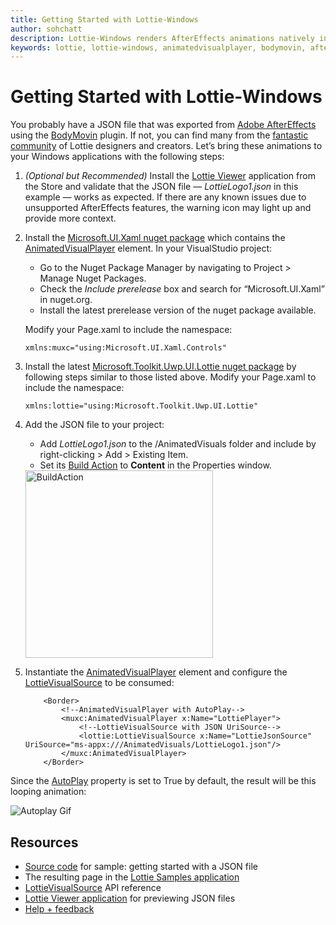 ```yaml
---
title: Getting Started with Lottie-Windows
author: sohchatt
description: Lottie-Windows renders AfterEffects animations natively in Windows applications.
keywords: lottie, lottie-windows, animatedvisualplayer, bodymovin, aftereffects, windows 10, uwp, uwp community toolkit
---
```


# Getting Started with Lottie-Windows

You probably have a JSON file that was exported from [Adobe AfterEffects](https://www.adobe.com/products/aftereffects.html) using the [BodyMovin](https://aescripts.com/bodymovin/) plugin. If not, you can find many from the [fantastic community](https://lottiefiles.com/) of Lottie designers and creators. Let’s bring these animations to your Windows applications with the following steps:

1. _(Optional but Recommended)_ Install the [Lottie Viewer](https://aka.ms/lottieviewer) application from the Store and validate that the JSON file — _LottieLogo1.json_ in this example — works as expected. If there are any known issues due to unsupported AfterEffects features, the warning icon may light up and provide more context.  

2. Install the [Microsoft.UI.Xaml nuget package](https://www.nuget.org/packages/Microsoft.UI.Xaml/) which contains the [AnimatedVisualPlayer](https://docs.microsoft.com/uwp/api/microsoft.ui.xaml.controls.animatedvisualplayer) element. In your VisualStudio project:
    * Go to the Nuget Package Manager by navigating to Project > Manage Nuget Packages.
    * Check the _Include prerelease_ box and search for “Microsoft.UI.Xaml” in nuget.org.
    * Install the latest prerelease version of the nuget package available.

    Modify your Page.xaml to include the namespace:

    ```xaml
    xmlns:muxc="using:Microsoft.UI.Xaml.Controls"
    ```

3. Install the latest [Microsoft.Toolkit.Uwp.UI.Lottie nuget package](https://www.nuget.org/packages/Microsoft.Toolkit.Uwp.UI.Lottie/) by following steps similar to those listed above. Modify your Page.xaml to include the namespace:

    ```xaml
    xmlns:lottie="using:Microsoft.Toolkit.Uwp.UI.Lottie"
    ```

4. Add the JSON file to your project: 
    * Add _LottieLogo1.json_ to the /AnimatedVisuals folder and include by right-clicking > Add > Existing Item.
    * Set its [Build Action](https://docs.microsoft.com/visualstudio/ide/build-actions) to **Content** in the Properties window.

    <img src="../../resources/images/Animations/Lottie/LottieDocs_BuildAction.png" alt="BuildAction" width="300" margin="10"/>

5. Instantiate the [AnimatedVisualPlayer](https://docs.microsoft.com/uwp/api/microsoft.ui.xaml.controls.animatedvisualplayer) element and configure the [LottieVisualSource](https://docs.microsoft.com/dotnet/api/microsoft.toolkit.uwp.ui.lottie.lottievisualsource) to be consumed:

    ```xaml
        <Border>
            <!--AnimatedVisualPlayer with AutoPlay-->
            <muxc:AnimatedVisualPlayer x:Name="LottiePlayer">
                <!--LottieVisualSource with JSON UriSource-->
                <lottie:LottieVisualSource x:Name="LottieJsonSource" UriSource="ms-appx:///AnimatedVisuals/LottieLogo1.json"/>
            </muxc:AnimatedVisualPlayer>
        </Border>
    ```

Since the [AutoPlay](https://docs.microsoft.com/uwp/api/microsoft.ui.xaml.controls.animatedvisualplayer.autoplay) property is set to True by default, the result will be this looping animation:

![Autoplay Gif](../../resources/images/Animations/Lottie/LottieDocs_Autoplay.gif)

## Resources

* [Source code](https://github.com/windows-toolkit/Lottie-Windows/blob/master/samples/LottieSamples/Scenarios/JsonPage.xaml) for sample: getting started with a JSON file
* The resulting page in the [Lottie Samples application](https://aka.ms/lottiesamples)
* [LottieVisualSource](https://docs.microsoft.com/dotnet/api/microsoft.toolkit.uwp.ui.lottie.lottievisualsource) API reference
* [Lottie Viewer application](https://aka.ms/lottieviewer) for previewing JSON files
* [Help + feedback](https://github.com/windows-toolkit/Lottie-Windows/issues)
